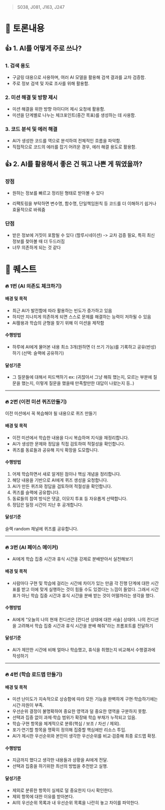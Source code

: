 > S038, J081, J163, J247

# 👀 토론내용

## 👍 1. AI를 어떻게 주로 쓰나?
### 1. 검색 용도

- 구글링 대용으로 사용하며, 여러 AI 모델을 활용해 검색 결과를 교차 검증함.
- 주로 정보 검색 및 자료 조사를 위해 활용함.

### 2. 미션 해결 및 방향 제시

- 미션 해결을 위한 방향 아이디어 제시 요청에 활용함.
- 미션을 단계별로 나누는 체크포인트(중간 목표)를 생성하는 데 사용함.

### 3. 코드 분석 및 에러 해결

- AI가 생성한 코드를 역으로 분석하여 전체적인 흐름을 파악함.
- 직접적으로 코드의 에러를 잡기 어려운 경우, 에러 해결 용도로 활용함.

## 👍 2. AI를 활용해서 좋은 건 뭐고 나쁜 게 뭐였을까?

### 장점
- 원하는 정보를 빠르고 정리된 형태로 받아볼 수 있다

- 리팩토링을 부탁하면 변수명, 함수명, 단일책임원칙 등 코드를 더 이해하기 쉽거나 효율적으로 바꿔줌

### 단점
- 받은 정보에 거짓이 포함될 수 있다 (할루시네이션) -> 교차 검증 필요, 특히 최신 정보를 찾아볼 때 더 두드러짐
- 너무 의존하게 되는 것 같다


# 📝 퀘스트

### 🔥 1번 (AI 의존도 체크하기)
#### 배경 및 목적
- 최근 AI가 발전함에 따라 활용하는 빈도가 증가하고 있음
- 하지만 지나치게 의존하게 되면 스스로 문제를 해결하는 능력이 저하될 수 있음
- AI활용과 학습의 균형을 찾기 위해 이 미션을 제작함

#### 수행방법
- 하루에 AI에게 물어본 내용  최소 3개(원하면 더 쓰기 가능)를 기록하고 공유(반성)하기 (선택: 슬랙에 공유하기)
  
#### 달성기준
- 그 질문들에 대해서 피드백하기 ex: (귀찮아서 그냥 해줘 했는지, 모르는 부분에 질문을 했는지, 이렇게 질문을 했을때 만족할만한 대답이 나왔는지 등..)

-------

### 🔥 2번 (이전 미션 퀴즈만들기)
이전 미션에서 꼭 복습해야 될 내용으로 퀴즈 만들기

#### 배경 및 목적
- 이전 미션에서 학습한 내용을 다시 복습하며 지식을 재정리합니다. 
- AI가 생성한 문제와 정답을 직접 검토하여 적절성을 확인합니다. 
- 퀴즈를 동료들과 공유해 지식 확장을 도모합니다.

#### 수행방법
1. 어제 학습하면서 새로 알게된 점이나 핵심 개념을 정리합니다.
2. 해당 내용을 기반으로 AI에게 퀴즈 생성을 요청합니다.
3. AI가 만든 퀴즈와 정답을 검토하여 적절성을 확인합니다.
4. 퀴즈를 슬랙에 공유합니다.
5. 동료들의 참여 방식은 댓글, 이모지 투표 등 자유롭게 선택합니다.
6. 정답은 일정 시간이 지난 후 공개합니다.

#### 달성기준
슬랙 random 채널에 퀴즈를 공유합니다.

--------

### 🔥 3번 (AI 페이스 메이커)
- AI에게 학습 집중 시간과 휴식 시간을 강제로 분배받아서 실천해보기
#### 배경 및 목적
- 사람마다 구현 및 학습에 걸리는 시간에 차이가 있는 만큼 각 진행 단계에 대한 시간표를 받고 이에 맞게 실행하는 것이 힘들 수도 있겠다는 느낌이 들었다. 그래서 시간표가 아닌 학습 집중 시간과 휴식 시간을 분배 받는 것이 어떨까라는 생각을 했다.
#### 수행방법
- AI에게 “오늘의 나의 현재 컨디션은 [컨디션 상태에 대한 서술] 상태야. 나의 컨디션을 고려해서 학습 집중 시간과 휴식 시간을 분배 해줘"라는 프롬포트를 전달하기
#### 달성기준
- AI가 제안한 시간에 비해 얼마나 학습했고, 휴식을 취했는지 비교해서 수행결과에 작성하기

------

### 🔥 4번 (학습 로드맵 만들기)

#### 배경 및 목적

- 미션 난이도가 지속적으로 상승함에 따라 모든 기능을 완벽하게 구현·학습하기에는 시간‧자원이 부족.
- 우선순위 결정이 불명확하여 중요한 영역과 덜 중요한 영역을 구분하지 못함.
- 선택과 집중 없이 과제‧학습 범위가 확장돼 학습 부채가 누적되고 있음.
- 학습·구현 항목을 체계적으로 분류(핵심 / 보조 / 차선 / 제외).
- 포기·연기할 항목을 명확히 정의해 집중할 핵심에만 리소스 투입.
- AI가 제시한 우선순위와 본인이 생각한 우선순위를 비교·검증해 최종 로드맵 확정.

#### 수행방법

- 지금까지 했다고 생각한 내용들과 상황을 AI에게 전달.
- 선택과 집중을 하기위한 최선의 방법을 추천받고 실행.

#### 달성기준

- 제외로 분류한 항목이 실제로 덜 중요한지 다시 확인한다.
- 제외 항목에 대한 이유를 받아본다.
- AI의 우선순위 목록과 내 우선순위 목록을 나란히 놓고 차이를 파악한다.

